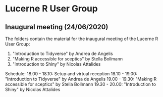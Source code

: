 # Lucerne R User Group

## Inaugural meeting (24/06/2020)

The folders contain the material for the inaugural meeting of the Lucerne R User Group:

1. "Introduction to Tidyverse" by Andrea de Angelis
2. "Making R accessible for sceptics" by Stella Bollmann
3. "Introduction to Shiny" by Nicolas Attalides

Schedule:
18.00 - 18.10: Setup and virtual reception
18.10 - 19.00: "Introduction to Tidyverse" by Andrea de Angelis
19.00 - 19.30: "Making R accessible for sceptics" by Stella Bollmann
19.30 - 20.00: "Introduction to Shiny" by Nicolas Attalides
